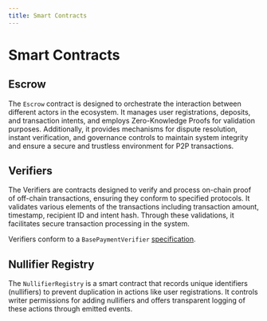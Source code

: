 ```yaml
---
title: Smart Contracts
---
```


# Smart Contracts

[](https://docs.zkp2p.xyz/developer/smart-contracts#escrow)

## Escrow

The `Escrow` contract is designed to orchestrate the interaction between different actors in the ecosystem. It manages user registrations, deposits, and transaction intents, and employs Zero-Knowledge Proofs for validation purposes. Additionally, it provides mechanisms for dispute resolution, instant verification, and governance controls to maintain system integrity and ensure a secure and trustless environment for P2P transactions.

[](https://docs.zkp2p.xyz/developer/smart-contracts#verifiers)

## Verifiers

The Verifiers are contracts designed to verify and process on-chain proof of off-chain transactions, ensuring they conform to specified protocols. It validates various elements of the transactions including transaction amount, timestamp, recipient ID and intent hash. Through these validations, it facilitates secure transaction processing in the system.

Verifiers conform to a `BasePaymentVerifier` [specification](https://github.com/zkp2p/zkp2p-v2-contracts/tree/main/contracts/verifiers/BaseVerifiers).

[](https://docs.zkp2p.xyz/developer/smart-contracts#nullifier-registry)

## Nullifier Registry

The `NullifierRegistry` is a smart contract that records unique identifiers (nullifiers) to prevent duplication in actions like user registrations. It controls writer permissions for adding nullifiers and offers transparent logging of these actions through emitted events.
